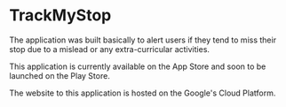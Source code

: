 # TrackMyStop
The application was built basically to alert users if they tend to miss their stop due to a mislead or any extra-curricular activities.

This application is currently available on the App Store and soon to be launched on the Play Store.

The website to this application is hosted on the Google's Cloud Platform.

